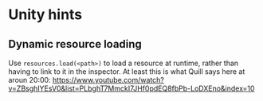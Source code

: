 # Unity hints

## Dynamic resource loading
Use `resources.load(<path>)` to load a resource at runtime, rather than having to link to it in the inspector. At least this is what Quill says here at aroun 20:00: https://www.youtube.com/watch?v=ZBsghIYEsV0&list=PLbghT7MmckI7JHf0pdEQ8fbPb-LoDXEno&index=10